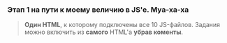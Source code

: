 ### Этап 1 на пути к моему величию в JS'e. Муа-ха-ха

> **Один HTML**, к которому подключены все 10 JS-файлов. Задания можно включить из **самого** HTML'a **убрав коменты**.
